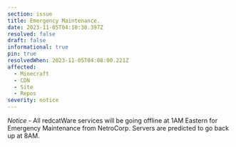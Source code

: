 ```yaml
---
section: issue
title: Emergency Maintenance.
date: 2023-11-05T04:10:38.397Z
resolved: false
draft: false
informational: true
pin: true
resolvedWhen: 2023-11-05T04:08:00.221Z
affected:
  - Minecraft
  - CDN
  - Site
  - Repos
severity: notice
---
```

*Notice* - All redcatWare services will be going offline at 1AM Eastern for Emergency Maintenance from NetroCorp. Servers are predicted to go back up at 8AM.